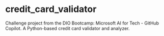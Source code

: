# credit_card_validator
Challenge project from the DIO Bootcamp: Microsoft AI for Tech - GitHub Copilot. A Python-based credit card validator and analyzer.
